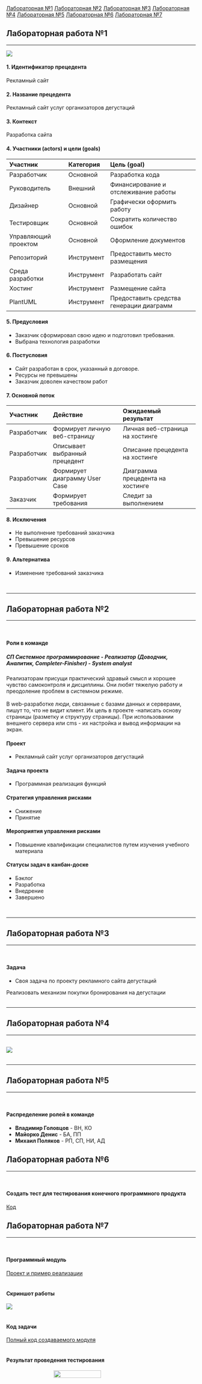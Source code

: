 <!DOCTYPE html>

<html lang="en" xmlns="http://www.w3.org/1999/xhtml">
<head>
    <meta charset="utf-8" />
    <link href="Site.css" type="text/css" rel="stylesheet" />
    <link href="https://fonts.googleapis.com/css?family=Roboto" rel="stylesheet">
    <title></title>
</head>
<body>
    <div class="page-body">
        <div class="page-head">
            <div class="ref-container">
                <a href="#lab1">Лабораторная №1</a>
                <a href="#lab2">Лабораторная №2</a>
                <a href="#lab3">Лабораторная №3</a>
                <a href="#lab4">Лабораторная №4</a>
                <a href="#lab5">Лабораторная №5</a>
                <a href="#lab6">Лабораторная №6</a>
                <a href="#lab7">Лабораторная №7</a>
            </div>
        </div>
        <div class="page-content">
            <div id="lab1" class="lab-page">
                <h2>Лабораторная работа №1</h2>
                <hr />
                <div>
                    <img src="CommonUml.png" />
                </div>
                <h4>1. Идентификатор прецедента</h4>
                <div>Рекламный сайт</div>
                <h4>2. Название прецедента</h4>
                <div>Рекламный сайт услуг организаторов дегустаций</div>
                <h4>3. Контекст</h4>
                <div>Разработка сайта</div>
                <h4>4. Участники (actors) и цели (goals)</h4>
                <table>
                    <thead>
                        <tr>
                            <th align="left">Участник</th>
                            <th align="left">Категория</th>
                            <th align="left">Цель (goal)</th>
                        </tr>
                    </thead>
                    <tbody>
                        <tr>
                            <td align="left">Разработчик</td>
                            <td align="left">Основной</td>
                            <td align="left">Разработка кода</td>
                        </tr>
                        <tr>
                            <td align="left">Руководитель</td>
                            <td align="left">Внешний</td>
                            <td align="left">Финансирование и отслеживание работы</td>
                        </tr>
                        <tr>
                            <td align="left">Дизайнер</td>
                            <td align="left">Основной</td>
                            <td align="left">Графически оформить работу</td>
                        </tr>
                        <tr>
                            <td align="left">Тестировщик</td>
                            <td align="left">Основной</td>
                            <td align="left">Сократить количество ошибок</td>
                        </tr>
                        <tr>
                            <td align="left">Управляющий проектом</td>
                            <td align="left">Основной</td>
                            <td align="left">Оформление документов</td>
                        </tr>
                        <tr>
                            <td align="left">Репозиторий</td>
                            <td align="left">Инструмент</td>
                            <td align="left">Предоставить место размещения</td>
                        </tr>
                        <tr>
                            <td align="left">Среда разработки</td>
                            <td align="left">Инструмент</td>
                            <td align="left">Разработать сайт</td>
                        </tr>
                        <tr>
                            <td align="left">Хостинг</td>
                            <td align="left">Инструмент</td>
                            <td align="left">Размещение сайта</td>
                        </tr>
                        <tr>
                            <td align="left">PlantUML</td>
                            <td align="left">Инструмент</td>
                            <td align="left">Предоставить средства генерации диаграмм</td>
                        </tr>
                    </tbody>
                </table>
                <h4>5. Предусловия</h4>
                <ul>
                    <li>Заказчик сформировал свою идею и подготовил требования.</li>
                    <li>Выбрана технология разработки</li>
                </ul>
                <h4>6. Постусловия</h4>
                <ul>
                    <li>Сайт разработан в срок, указанный в договоре.</li>
                    <li>Ресурсы не превышены</li>
                    <li>Заказчик доволен качеством работ</li>
                </ul>
                <h4>7. Основной поток</h4>
                <table>
                    <thead>
                        <tr>
                            <th align="left">Участник</th>
                            <th align="left">Действие</th>
                            <th align="left">Ожидаемый результат</th>
                        </tr>
                    </thead>
                    <tbody>
                        <tr>
                            <td align="left">Разработчик</td>
                            <td align="left">Формирует личную веб-страницу</td>
                            <td align="left">Личная веб-страница на хостинге</td>
                        </tr>
                        <tr>
                            <td align="left">Разработчик</td>
                            <td align="left">Описывает выбранный прецедент</td>
                            <td align="left">Описание прецедента на хостинге</td>
                        </tr>
                        <tr>
                            <td align="left">Разработчик</td>
                            <td align="left">Формирует диаграмму User Case</td>
                            <td align="left">Диаграмма прецедента на хостинге</td>
                        </tr>
                        <tr>
                            <td align="left">Заказчик</td>
                            <td align="left">Формирует требования</td>
                            <td align="left">Следит за выполнением</td>
                        </tr>
                    </tbody>
                </table>
                <h4>8. Исключения</h4>
                <ul>
                    <li>Не выполнение требований заказчика</li>
                    <li>Превышение ресурсов</li>
                    <li>Превышение сроков</li>
                </ul>
                <h4>9. Альтернатива</h4>
                <ul>
                    <li>Изменение требований заказчика</li>
                </ul>
            </div>
            <br />
            <hr />
            <div id="lab2" class="lab-page">
                <h2>Лабораторная работа №2</h2>
                <hr />
                <br />
                <h4>Роли в команде</h4>
                <h5>СП Системное программирование - Реализатор (Доводчик, Аналитик, Completer-Finisher) - System analyst</h5>
                <div>
                    Реализаторам присущи практический здравый смысл и хорошее чувство самоконтроля и дисциплины. Они любят тяжелую работу и преодоление проблем в системном режиме.
                    <br />
                    <br />
                    В web-разработке люди, связанные с базами данных и серверами, пишут то, что не видит клиент. Их цель в проекте -написать основу страницы (разметку и структуру страницы). При использовании внешнего сервера или cms - их настройка и вывод информации на экран.
                </div>
                <h4>Проект</h4>
                <ul>
                    <li>Рекламный сайт услуг организаторов дегустаций</li>
                </ul>
                <h4>Задача проекта</h4>
                <ul>
                    <li>Программная реализация функций</li>
                </ul>
                <h4>Стратегия управления рисками</h4>
                <ul>
                    <li>Снижение</li>
                    <li>Принятие</li>
                </ul>
                <h4>Мероприятия управления рисками</h4>
                <ul>
                    <li>Повышение квалификации специалистов путем изучения учебного материала</li>
                </ul>
                <h4>Статусы задач в канбан-доске</h4>
                <ul>
                    <li>Бэклог</li>
                    <li>Разработка</li>
                    <li>Внедрение</li>
                    <li>Завершено</li>
                </ul>
            </div>
            <br />
            <hr />
            <div id="lab3" class="lab-page">
                <h2>Лабораторная работа №3</h2>
                <hr />
                <br />
                <h4>Задача</h4>
                <ul>
                    <li>Своя задача по проекту рекламного сайта дегустаций</li>
                </ul>
                <div>Реализовать механизм покупки бронирования на дегустации</div>
            </div>
            <br />
            <hr />
            <div id="lab4" class="lab-page">
                <h2>Лабораторная работа №4</h2>
                <hr />
                <br />
                <img src="XyHZmUY3Q6U.jpg"/>
            </div>
            <br />
            <hr />
            <div id="lab5" class="lab-page">
                <h2>Лабораторная работа №5</h2>
                <hr />
                <br />
                <h4>Распределение ролей в команде</h4>
                <ul>
                    <li><b>Владимир Головцов</b> - ВН, КО</li>
                    <li><b>Майорко Денис</b> - БА, ПП</li>
                    <li><b>Михаил Поляков</b> - РП, СП, НИ, АД</li>
                </ul>
            </div>
            <div id="lab6" class="lab-page">
                <h2>Лабораторная работа №6</h2>
                <hr />
                <br />
                <h4>Создать тест для тестирования конечного программного продукта</h4>
                <a href="ProductControllerTest.cs">Код</a>
            </div>
            <div id="lab7" class="lab-page">
                <h2>Лабораторная работа №7</h2>
                <hr />
                <br />
                <h4>Программный модуль</h4>
                <a href="https://savoryfest.com/events/2">Проект и пример реализации</a>
                <br />
                <br />
                <h4>Скриншот работы</h4>
                <img src="Program.png" />
                <br />
                <br />
                <h4>Код задачи</h4>
                <a href="ProductController.cs">Полный код создаваемого модуля</a>
                <br />
                <br />
                <h4>Результат проведения тестирования</h4>
                <div style="display:flex;justify-content:center;">
                    <img src="Testing.png" style="width:50%" />
                </div>
            </div>
        </div>
    </div>
</body>
</html>
